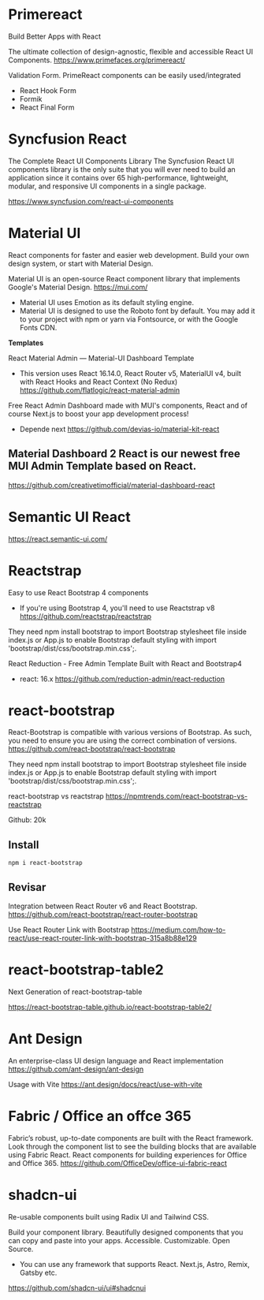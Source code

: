 
# Primereact

Build Better Apps with React

The ultimate collection of design-agnostic, flexible and accessible React UI Components.
https://www.primefaces.org/primereact/

Validation Form. PrimeReact components can be easily used/integrated 
- React Hook Form
- Formik
- React Final Form

# Syncfusion React

The Complete React UI Components Library
The Syncfusion React UI components library is the only suite that you will ever need to build an application since it contains over 65 high-performance, lightweight, modular, and responsive UI components in a single package. 

https://www.syncfusion.com/react-ui-components

# Material UI

React components for faster and easier web development. Build your own design system, or start with Material Design.

Material UI is an open-source React component library that implements Google's Material Design.
https://mui.com/


- Material UI uses Emotion as its default styling engine.
- Material UI is designed to use the Roboto font by default. You may add it to your project with npm or yarn via Fontsource, or with the Google Fonts CDN.


**Templates**


React Material Admin — Material-UI Dashboard Template
- This version uses React 16.14.0, React Router v5, MaterialUI v4, built with React Hooks and React Context (No Redux)
https://github.com/flatlogic/react-material-admin


Free React Admin Dashboard made with MUI's components, React and of course Next.js to boost your app development process!
- Depende next
https://github.com/devias-io/material-kit-react


Material Dashboard 2 React is our newest free MUI Admin Template based on React.
- 
https://github.com/creativetimofficial/material-dashboard-react


# Semantic UI React

https://react.semantic-ui.com/

# Reactstrap

Easy to use React Bootstrap 4 components
- If you're using Bootstrap 4, you'll need to use Reactstrap v8
https://github.com/reactstrap/reactstrap

They need npm install bootstrap to import Bootstrap stylesheet file inside index.js or App.js to enable Bootstrap default styling with import 'bootstrap/dist/css/bootstrap.min.css';. 

React Reduction - Free Admin Template Built with React and Bootstrap4 
- react: 16.x
https://github.com/reduction-admin/react-reduction


# react-bootstrap

React-Bootstrap is compatible with various versions of Bootstrap. As such, you need to ensure you are using the correct combination of versions.
https://github.com/react-bootstrap/react-bootstrap

They need npm install bootstrap to import Bootstrap stylesheet file inside index.js or App.js to enable Bootstrap default styling with import 'bootstrap/dist/css/bootstrap.min.css';. 


react-bootstrap vs reactstrap
https://npmtrends.com/react-bootstrap-vs-reactstrap

Github: 20k

## Install

```
npm i react-bootstrap
```

## Revisar

Integration between React Router v6 and React Bootstrap.
https://github.com/react-bootstrap/react-router-bootstrap

Use React Router Link with Bootstrap
https://medium.com/how-to-react/use-react-router-link-with-bootstrap-315a8b88e129

# react-bootstrap-table2

Next Generation of react-bootstrap-table

https://react-bootstrap-table.github.io/react-bootstrap-table2/


# Ant Design

An enterprise-class UI design language and React implementation
https://github.com/ant-design/ant-design

Usage with Vite
https://ant.design/docs/react/use-with-vite


# Fabric / Office an offce 365

Fabric’s robust, up-to-date components are built with the React framework. Look through the component list to see the building blocks that are available using Fabric React.
React components for building experiences for Office and Office 365. 
https://github.com/OfficeDev/office-ui-fabric-react

# shadcn-ui

Re-usable components built using Radix UI and Tailwind CSS. 

Build your component library.
Beautifully designed components that you can copy and paste into your apps. Accessible. Customizable. Open Source.


- You can use any framework that supports React. Next.js, Astro, Remix, Gatsby etc.



https://github.com/shadcn-ui/ui#shadcnui